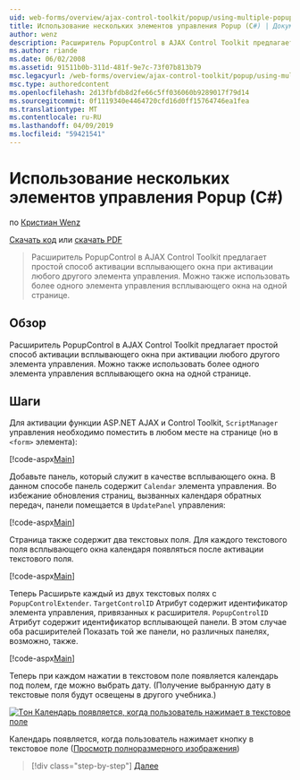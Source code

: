 ```yaml
---
uid: web-forms/overview/ajax-control-toolkit/popup/using-multiple-popup-controls-cs
title: Использование нескольких элементов управления Popup (C#) | Документация Майкрософт
author: wenz
description: Расширитель PopupControl в AJAX Control Toolkit предлагает простой способ активации всплывающего окна при активации любого другого элемента управления. Можно также использовать m...
ms.author: riande
ms.date: 06/02/2008
ms.assetid: 91511b0b-311d-481f-9e7c-73f07b813b79
msc.legacyurl: /web-forms/overview/ajax-control-toolkit/popup/using-multiple-popup-controls-cs
msc.type: authoredcontent
ms.openlocfilehash: 2d13fbfdb8d2fe66c5ff036060b9289017f79d14
ms.sourcegitcommit: 0f1119340e4464720cfd16d0ff15764746ea1fea
ms.translationtype: MT
ms.contentlocale: ru-RU
ms.lasthandoff: 04/09/2019
ms.locfileid: "59421541"
---
```

# <a name="using-multiple-popup-controls-c"></a>Использование нескольких элементов управления Popup (C#)

по [Кристиан Wenz](https://github.com/wenz)

[Скачать код](http://download.microsoft.com/download/9/3/f/93f8daea-bebd-4821-833b-95205389c7d0/PopupControl1.cs.zip) или [скачать PDF](http://download.microsoft.com/download/2/d/c/2dc10e34-6983-41d4-9c08-f78f5387d32b/popupcontrol1CS.pdf)

> Расширитель PopupControl в AJAX Control Toolkit предлагает простой способ активации всплывающего окна при активации любого другого элемента управления. Можно также использовать более одного элемента управления всплывающего окна на одной странице.


## <a name="overview"></a>Обзор

Расширитель PopupControl в AJAX Control Toolkit предлагает простой способ активации всплывающего окна при активации любого другого элемента управления. Можно также использовать более одного элемента управления всплывающего окна на одной странице.

## <a name="steps"></a>Шаги

Для активации функции ASP.NET AJAX и Control Toolkit, `ScriptManager` управления необходимо поместить в любом месте на странице (но в `<form>` элемента):

[!code-aspx[Main](using-multiple-popup-controls-cs/samples/sample1.aspx)]

Добавьте панель, который служит в качестве всплывающего окна. В данном способе панель содержит `Calendar` элемента управления. Во избежание обновления страниц, вызванных календаря обратных передач, панели помещается в `UpdatePanel` управления:

[!code-aspx[Main](using-multiple-popup-controls-cs/samples/sample2.aspx)]

Страница также содержит два текстовых поля. Для каждого текстового поля всплывающего окна календаря появляться после активации текстового поля.

[!code-aspx[Main](using-multiple-popup-controls-cs/samples/sample3.aspx)]

Теперь Расширьте каждый из двух текстовых полях с `PopupControlExtender`. `TargetControlID` Атрибут содержит идентификатор элемента управления, привязанных к расширителя. `PopupControlID` Атрибут содержит идентификатор всплывающей панели. В этом случае оба расширителей Показать той же панели, но различных панелях, возможно, также.

[!code-aspx[Main](using-multiple-popup-controls-cs/samples/sample4.aspx)]

Теперь при каждом нажатии в текстовом поле появляется календарь под полем, где можно выбрать дату. (Получение выбранную дату в текстовые поля будут освещены в другого учебника.)


[![Tон Календарь появляется, когда пользователь нажимает в текстовое поле](using-multiple-popup-controls-cs/_static/image2.png)](using-multiple-popup-controls-cs/_static/image1.png)

Календарь появляется, когда пользователь нажимает кнопку в текстовое поле ([Просмотр полноразмерного изображения](using-multiple-popup-controls-cs/_static/image3.png))

> [!div class="step-by-step"]
> [Далее](handling-postbacks-from-a-popup-control-with-an-updatepanel-cs.md)
